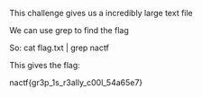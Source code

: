 This challenge gives us a incredibly large text file

We can use grep to find the flag

So: cat flag.txt | grep nactf

This gives the flag:

nactf{gr3p_1s_r3ally_c00l_54a65e7}
